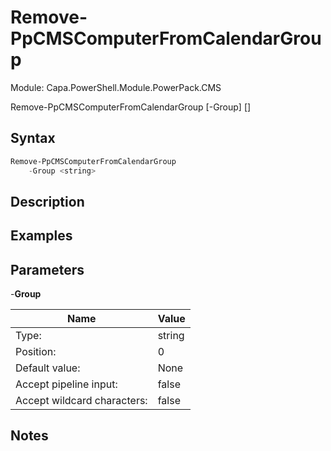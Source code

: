 # Remove-PpCMSComputerFromCalendarGroup
Module: Capa.PowerShell.Module.PowerPack.CMS


Remove-PpCMSComputerFromCalendarGroup [-Group] <string> [<CommonParameters>]


## Syntax

```powershell
Remove-PpCMSComputerFromCalendarGroup
	-Group <string>
```

## Description



## Examples


## Parameters

-**Group**


| Name | Value |
| ---- | ---- |
| Type: | string |
| Position: | 0 | 
| Default value: | None | 
| Accept pipeline input: | false | 
| Accept wildcard characters: | false | 


## Notes


